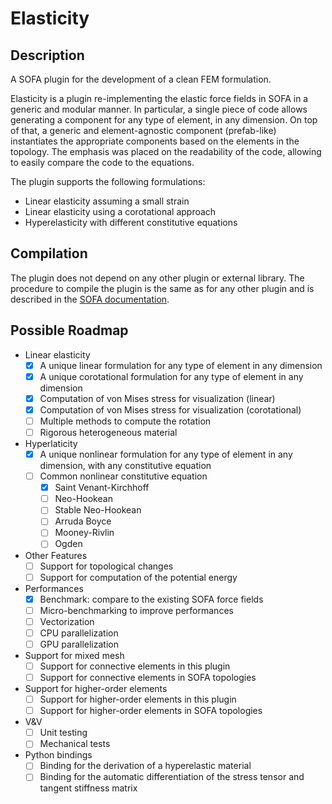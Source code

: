 # Elasticity

## Description
A SOFA plugin for the development of a clean FEM formulation.

Elasticity is a plugin re-implementing the elastic force fields in SOFA in a generic and modular manner.
In particular, a single piece of code allows generating a component for any type of element, in any dimension. 
On top of that, a generic and element-agnostic component (prefab-like) instantiates the appropriate components based on the elements in the topology. 
The emphasis was placed on the readability of the code, allowing to easily compare the code to the equations.

The plugin supports the following formulations:
- Linear elasticity assuming a small strain
- Linear elasticity using a corotational approach
- Hyperelasticity with different constitutive equations

## Compilation

The plugin does not depend on any other plugin or external library.
The procedure to compile the plugin is the same as for any other plugin and is described in the [SOFA documentation](https://sofa-framework.github.io/doc/plugins/build-a-plugin-from-sources/).

## Possible Roadmap

- Linear elasticity
  - [x] A unique linear formulation for any type of element in any dimension
  - [x] A unique corotational formulation for any type of element in any dimension
  - [x] Computation of von Mises stress for visualization (linear)
  - [x] Computation of von Mises stress for visualization (corotational)
  - [ ] Multiple methods to compute the rotation
  - [ ] Rigorous heterogeneous material
- Hyperlaticity
  - [x] A unique nonlinear formulation for any type of element in any dimension, with any constitutive equation
  - [ ] Common nonlinear constitutive equation
    - [x] Saint Venant-Kirchhoff
    - [ ] Neo-Hookean
    - [ ] Stable Neo-Hookean
    - [ ] Arruda Boyce
    - [ ] Mooney-Rivlin
    - [ ] Ogden
- Other Features
  - [ ] Support for topological changes
  - [ ] Support for computation of the potential energy
- Performances
  - [x] Benchmark: compare to the existing SOFA force fields
  - [ ] Micro-benchmarking to improve performances
  - [ ] Vectorization
  - [ ] CPU parallelization
  - [ ] GPU parallelization
- Support for mixed mesh
  - [ ] Support for connective elements in this plugin
  - [ ] Support for connective elements in SOFA topologies
- Support for higher-order elements
  - [ ] Support for higher-order elements in this plugin
  - [ ] Support for higher-order elements in SOFA topologies
- V&V
  - [ ] Unit testing
  - [ ] Mechanical tests
- Python bindings
  - [ ] Binding for the derivation of a hyperelastic material
  - [ ] Binding for the automatic differentiation of the stress tensor and tangent stiffness matrix
